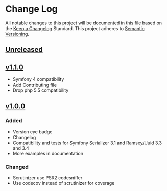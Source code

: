 # Change Log
All notable changes to this project will be documented in this file based on the [Keep a Changelog](http://keepachangelog.com/) Standard.
This project adheres to [Semantic Versioning](http://semver.org/).

## [Unreleased](https://github.com/gbprod/uuid-normalizer/compare/v1.1.0...HEAD)

## [v1.1.0](https://github.com/gbprod/uuid-normalizer/compare/v1.0.1...v1.1.0)
 
 - Symfony 4 compatibility
 - Add Contributing file
 - Drop php 5.5 compatibility

## [v1.0.0](https://github.com/gbprod/uuid-normalizer/compare/v1.0.0...v1.0.1)

### Added
- Version eye badge
- Changelog
- Compatibility and tests for Symfony Serializer 3.1 and Ramsey/Uuid 3.3 and 3.4
- More examples in documentation

### Changed
- Scrutinizer use PSR2 codesniffer
- Use codecov instead of scrutinizer for coverage
